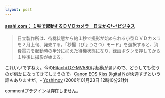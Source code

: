 ```yaml
---
layout: post
---
```

<h4><a href="http://www.asahi.com/business/update/0120/140.html?ref=rss">asahi.com： １秒で起動するＤＶＤカメラ　日立から†-†ビジネス</a></h4>
<blockquote><p>日立製作所は、待機状態から約１秒で撮影が始められる小型ＤＶＤカメラを２月上旬、発売する。「秒撮（びょうさつ）モード」を選択すると、消費電力を起動時の半分に抑えた待機状態になり、録画ボタンを押してから１秒後に撮影が始まる。</p>
</blockquote>
<p>これいいですねぇ。今の<a href="/?page=Hitachi+DZ%2DMV580" class="wikipage">Hitachi DZ-MV580</a>は起動が遅いので、どうしても使うのが億劫になってきてしまうので。<a href="/?page=Canon+EOS+Kiss+Digital+N" class="wikipage">Canon EOS Kiss Digital N</a>が快適すぎという話もありますが。- <a href="/?page=Yoshimov" class="wikipage">Yoshimov</a> (2006年01月23日 12時10分21秒)</p>
<p><span class="error">commentプラグインは存在しません。</span> </p>
